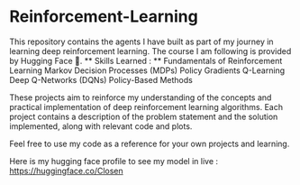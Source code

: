 # Reinforcement-Learning
This repository contains the agents I have built as part of my journey in learning deep reinforcement learning. The course I am following is provided by Hugging Face 🤗.
** Skills Learned : **
Fundamentals of Reinforcement Learning
Markov Decision Processes (MDPs)
Policy Gradients
Q-Learning
Deep Q-Networks (DQNs)
Policy-Based Methods

These projects aim to reinforce my understanding of the concepts and practical implementation of deep reinforcement learning algorithms. Each project contains a description of the problem statement and the solution implemented, along with relevant code and plots.

Feel free to use my code as a reference for your own projects and learning.

Here is my hugging face profile to see my model in live : https://huggingface.co/Closen
